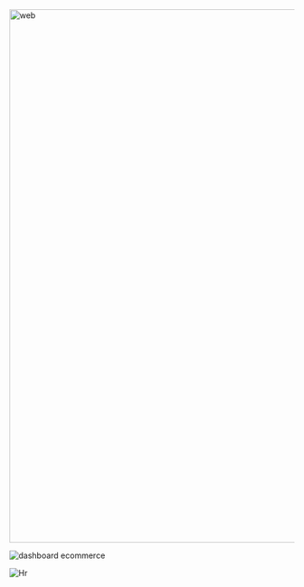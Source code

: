 
<img width="942" alt="web" src="https://github.com/user-attachments/assets/0da327f5-80b8-4a64-a33a-db2357f2ccf7">

![dashboard ecommerce](https://github.com/user-attachments/assets/be7c0b68-6507-43f6-9de1-4261acc12a8c)

![Hr](https://github.com/user-attachments/assets/b1f140b2-ab7d-4f99-bb8b-6e14e89bf115)
